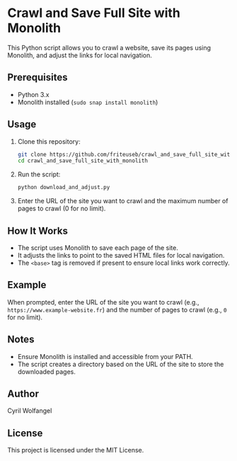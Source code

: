 # Crawl and Save Full Site with Monolith

This Python script allows you to crawl a website, save its pages using Monolith, and adjust the links for local navigation.

## Prerequisites

- Python 3.x
- Monolith installed (`sudo snap install monolith`)

## Usage

1. Clone this repository:
    ```bash
    git clone https://github.com/friteuseb/crawl_and_save_full_site_with_monolith.git
    cd crawl_and_save_full_site_with_monolith
    ```

2. Run the script:
    ```bash
    python download_and_adjust.py
    ```

3. Enter the URL of the site you want to crawl and the maximum number of pages to crawl (0 for no limit).

## How It Works

- The script uses Monolith to save each page of the site.
- It adjusts the links to point to the saved HTML files for local navigation.
- The `<base>` tag is removed if present to ensure local links work correctly.

## Example

When prompted, enter the URL of the site you want to crawl (e.g., `https://www.example-website.fr`) and the number of pages to crawl (e.g., `0` for no limit).

## Notes

- Ensure Monolith is installed and accessible from your PATH.
- The script creates a directory based on the URL of the site to store the downloaded pages.

## Author

Cyril Wolfangel

## License

This project is licensed under the MIT License.
